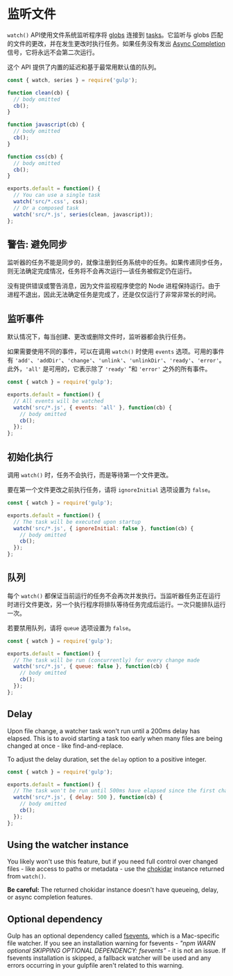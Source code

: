 <!-- front-matter
id: watching-files
title: Watching Files
hide_title: true
sidebar_label: Watching Files
-->

# 监听文件

`watch()` API使用文件系统监听程序将 [globs][globs-docs] 连接到 [tasks][creating-tasks-docs]。它监听与 globs 匹配的文件的更改，并在发生更改时执行任务。如果任务没有发出 [Async Completion][async-completion-doc] 信号，它将永远不会第二次运行。

这个 API 提供了内置的延迟和基于最常用默认值的队列。

```js
const { watch, series } = require('gulp');

function clean(cb) {
  // body omitted
  cb();
}

function javascript(cb) {
  // body omitted
  cb();
}

function css(cb) {
  // body omitted
  cb();
}

exports.default = function() {
  // You can use a single task
  watch('src/*.css', css);
  // Or a composed task
  watch('src/*.js', series(clean, javascript));
};
```

## 警告: 避免同步

监听器的任务不能是同步的，就像注册到任务系统中的任务。如果传递同步任务，则无法确定完成情况，任务将不会再次运行—该任务被假定仍在运行。

没有提供错误或警告消息，因为文件监视程序使您的 Node 进程保持运行。由于进程不退出，因此无法确定任务是完成了，还是仅仅运行了非常非常长的时间。

## 监听事件

默认情况下，每当创建、更改或删除文件时，监听器都会执行任务。

如果需要使用不同的事件，可以在调用 `watch()` 时使用 `events` 选项。可用的事件有 `'add'`、`'addDir'`、`'change'`、`'unlink'`、`'unlinkDir'`、`'ready'`、`'error'`。此外，`'all'` 是可用的，它表示除了 `'ready'` ”和 `'error'` 之外的所有事件。

```js
const { watch } = require('gulp');

exports.default = function() {
  // All events will be watched
  watch('src/*.js', { events: 'all' }, function(cb) {
    // body omitted
    cb();
  });
};
```

## 初始化执行

调用 `watch()` 时，任务不会执行，而是等待第一个文件更改。

要在第一个文件更改之前执行任务，请将 `ignoreInitial` 选项设置为 `false`。

```js
const { watch } = require('gulp');

exports.default = function() {
  // The task will be executed upon startup
  watch('src/*.js', { ignoreInitial: false }, function(cb) {
    // body omitted
    cb();
  });
};
```

## 队列

每个 `watch()` 都保证当前运行的任务不会再次并发执行。当监听器任务正在运行时进行文件更改，另一个执行程序将排队等待任务完成后运行。一次只能排队运行一次。

若要禁用队列，请将 `queue` 选项设置为 `false`。

```js
const { watch } = require('gulp');

exports.default = function() {
  // The task will be run (concurrently) for every change made
  watch('src/*.js', { queue: false }, function(cb) {
    // body omitted
    cb();
  });
};
```

## Delay

Upon file change, a watcher task won't run until a 200ms delay has elapsed. This is to avoid starting a task too early when many files are being changed at once - like find-and-replace.

To adjust the delay duration, set the `delay` option to a positive integer.

```js
const { watch } = require('gulp');

exports.default = function() {
  // The task won't be run until 500ms have elapsed since the first change
  watch('src/*.js', { delay: 500 }, function(cb) {
    // body omitted
    cb();
  });
};
```

## Using the watcher instance

You likely won't use this feature, but if you need full control over changed files - like access to paths or metadata - use the [chokidar][chokidar-module-package] instance returned from `watch()`.

__Be careful:__ The returned chokidar instance doesn't have queueing, delay, or async completion features.

## Optional dependency

Gulp has an optional dependency called [fsevents][fsevents-package], which is a Mac-specific file watcher. If you see an installation warning for fsevents - _"npm WARN optional SKIPPING OPTIONAL DEPENDENCY: fsevents"_ - it is not an issue.
If fsevents installation is skipped, a fallback watcher will be used and any errors occurring in your gulpfile aren't related to this warning.

[globs-docs]: ../getting-started/6-explaining-globs.md
[creating-tasks-docs]: ../getting-started/3-creating-tasks.md
[async-completion-doc]: ../getting-started/4-async-completion.md
[chokidar-module-package]: https://www.npmjs.com/package/chokidar
[fsevents-package]: https://www.npmjs.com/package/fsevents
